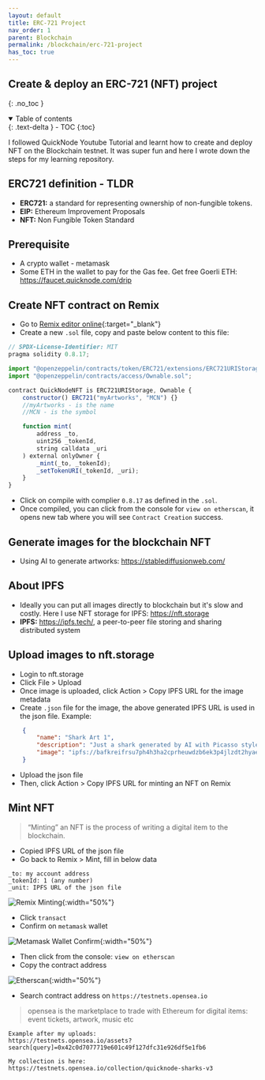 ```yaml
---
layout: default    
title: ERC-721 Project
nav_order: 1
parent: Blockchain
permalink: /blockchain/erc-721-project
has_toc: true
---
```


## Create & deploy an ERC-721 (NFT) project 
{: .no_toc } 

<details open markdown="block">
  <summary>
    Table of contents
  </summary>
  {: .text-delta }
- TOC
{:toc}
</details>

I followed QuickNode Youtube Tutorial and learnt how to create and deploy NFT on the Blockchain testnet. It was super fun and here I wrote down the steps for my learning repository. 

## ERC721 definition - TLDR 

* **ERC721:** a standard for representing ownership of non-fungible tokens. 
* **EIP:** Ethereum Improvement Proposals 
* **NFT:** Non Fungible Token Standard 

## Prerequisite 

* A crypto wallet - metamask
* Some ETH in the wallet to pay for the Gas fee. Get free Goerli ETH: https://faucet.quicknode.com/drip

## Create NFT contract on Remix

* Go to [Remix editor online](https://remix.ethereum.org/#optimize=false&runs=200&evmVersion=null&version=soljson-v0.8.7+commit.e28d00a7.js){:target="_blank"}
* Create a new `.sol` file, copy and paste below content to this file: 

```js
// SPDX-License-Identifier: MIT
pragma solidity 0.8.17;

import "@openzeppelin/contracts/token/ERC721/extensions/ERC721URIStorage.sol";
import "@openzeppelin/contracts/access/Ownable.sol";

contract QuickNodeNFT is ERC721URIStorage, Ownable {
    constructor() ERC721("myArtworks", "MCN") {}
    //myArtworks - is the name 
    //MCN - is the symbol

    function mint(
        address _to,
        uint256 _tokenId,
        string calldata _uri
    ) external onlyOwner {
        _mint(_to, _tokenId);
        _setTokenURI(_tokenId, _uri);
    }
}
```

* Click on compile with complier `0.8.17` as defined in the `.sol`. 
* Once compiled, you can click from the console for `view on etherscan`, it opens new tab where you will see `Contract Creation` success. 

## Generate images for the blockchain NFT

* Using AI to generate artworks: https://stablediffusionweb.com/

## About IPFS 

* Ideally you can put all images directly to blockchain but it's slow and costly. Here I use NFT storage for IPFS: https://nft.storage
* **IPFS:** https://ipfs.tech/, a peer-to-peer file storing and sharing distributed system

## Upload images to nft.storage 
* Login to nft.storage
* Click File > Upload 
* Once image is uploaded, click Action > Copy IPFS URL for the image metadata
* Create `.json` file for the image, the above generated IPFS URL is used in the json file. Example: 

```json
    {
        "name": "Shark Art 1", 
        "description": "Just a shark generated by AI with Picasso style", 
        "image": "ipfs://bafkreifrsu7ph4h3ha2cprheuwdzb6ek3p4jlzdt2hyaewseynhn7m5rwa"
    }
```

* Upload the json file
* Then, click Action > Copy IPFS URL for minting an NFT on Remix

## Mint NFT 

> “Minting” an NFT is the process of writing a digital item to the blockchain. 

* Copied IPFS URL of the json file
* Go back to Remix > Mint, fill in below data

```
_to: my account address 
_tokenId: 1 (any number)
_unit: IPFS URL of the json file 
```

![Remix Minting](../assets/images/blockchain/NFT/remix-mint.png){:width="50%"}

* Click `transact`
* Confirm on `metamask` wallet 

![Metamask Wallet Confirm](../assets/images/blockchain/NFT/metamask.png){:width="50%"}

* Then click from the console: `view on etherscan` 
* Copy the contract address 

![Etherscan](../assets/images/blockchain/NFT/etherscan.png){:width="50%"}

* Search contract address on `https://testnets.opensea.io` 
> opensea is the marketplace to trade with Ethereum for digital items: event tickets, artwork, music etc

```
Example after my uploads: 
https://testnets.opensea.io/assets?search[query]=0x42c0d7077719e601c49f127dfc31e926df5e1fb6

My collection is here:
https://testnets.opensea.io/collection/quicknode-sharks-v3
```

